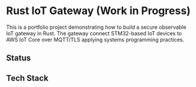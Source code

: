 # Rust IoT Gateway (Work in Progress)

This is a portfolio project demonstrating how to build a secure observable IoT gateway in Rust.
The gateway connect STM32-based IoT devices to AWS IoT Core over MQTT/TLS applying systems programming practices.

## Status

## Tech Stack